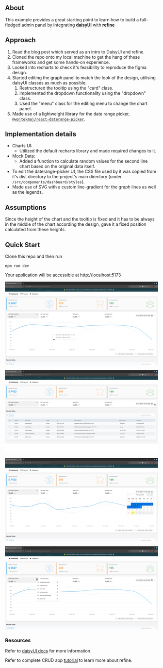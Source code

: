 ## About

This example provides a great starting point to learn how to build a full-fledged admin panel by integrating [**daisyUI**](https://daisyui.com) with [**refine**](https://github.com/refinedev/refine)

## Approach

1. Read the blog post which served as an intro to DaisyUI and refine.
2. Cloned the repo onto my local machine to get the hang of these frameworks and get some hands-on experience.
3. Looked into recharts to check it's feasibility to reproduce the figma design.
4. Started editing the graph panel to match the look of the design, utilising daisyUI classes as much as possible.
    1. Restructured the tooltip using the "card" class.
    2. Implemented the dropdown functionality using the "dropdown" class.
    3. Used the "menu" class for the editing menu to change the chart panel.
5. Made use of a lightweight library for the date range picker, [`@wojtekmaj/react-daterange-picker`](https://www.npmjs.com/package/@wojtekmaj/react-daterange-picker).


## Implementation details

- Charts UI:
    - Utilized the default recharts library and made required changes to it.
- Mock Data:
    - Added a function to calculate random values for the second line chart based on the original data itself.
- To edit the daterange-picker UI, the CSS file used by it was copied from it's dist directory to the project's main directory (under `/src/components/dashboard/styles`).
- Made use of SVG with a custom line-gradient for the graph lines as well as the legends.

## Assumptions

Since the height of the chart and the tooltip is fixed and it has to be always in the middle of the chart according the design, gave it a fixed position calculated from these heights.

## Quick Start

Clone this repo and then run

```
npm run dev
```

Your application will be accessible at http://localhost:5173

![Graph](./assets/graph.png "Graph")

![Dropdown](./assets/dropdown.png "Dropdown")

![Daterange picker](./assets/daterangepicker.png "Daterange picker")

![Menu](./assets/menu.png "Menu")

### Resources

Refer to [daisyUI docs](https://daisyui.com/docs/install/) for more information.

Refer to complete CRUD app [tutorial](https://refine.dev/docs/tutorial/introduction/index/) to learn more about refine.
